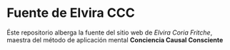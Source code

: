 # Fuente de Elvira CCC

Éste repositorio alberga la fuente del sitio web de *Elvira Coria Fritche*, maestra del método de aplicación mental **Conciencia Causal Consciente**